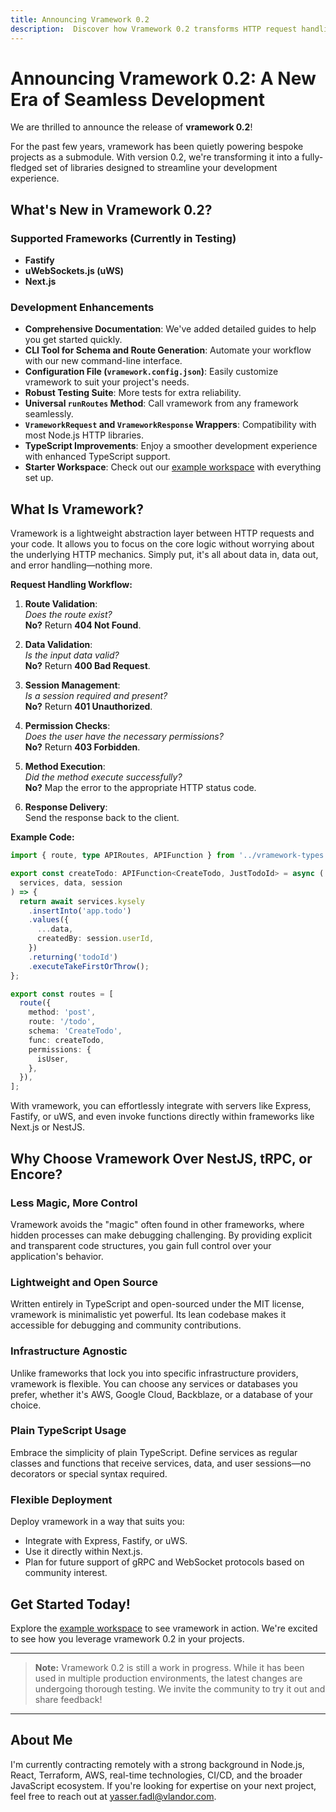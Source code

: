 ```yaml
---
title: Announcing Vramework 0.2
description:  Discover how Vramework 0.2 transforms HTTP request handling in Node.js with new features, enhanced TypeScript support, and seamless integration with popular frameworks like Fastify, uWS, and Next.js.
---
```


# Announcing Vramework 0.2: A New Era of Seamless Development

We are thrilled to announce the release of **vramework 0.2**!

For the past few years, vramework has been quietly powering bespoke projects as a submodule. With version 0.2, we're transforming it into a fully-fledged set of libraries designed to streamline your development experience.

## What's New in Vramework 0.2?

### Supported Frameworks (Currently in Testing)

- **Fastify**
- **uWebSockets.js (uWS)**
- **Next.js**

### Development Enhancements

- **Comprehensive Documentation**: We've added detailed guides to help you get started quickly.
- **CLI Tool for Schema and Route Generation**: Automate your workflow with our new command-line interface.
- **Configuration File (`vramework.config.json`)**: Easily customize vramework to suit your project's needs.
- **Robust Testing Suite**: More tests for extra reliability.
- **Universal `runRoutes` Method**: Call vramework from any framework seamlessly.
- **`VrameworkRequest` and `VrameworkResponse` Wrappers**: Compatibility with most Node.js HTTP libraries.
- **TypeScript Improvements**: Enjoy a smoother development experience with enhanced TypeScript support.
- **Starter Workspace**: Check out our [example workspace](https://github.com/vramework/workspace-starter) with everything set up.

## What Is Vramework?

Vramework is a lightweight abstraction layer between HTTP requests and your code. It allows you to focus on the core logic without worrying about the underlying HTTP mechanics. Simply put, it's all about data in, data out, and error handling—nothing more.

**Request Handling Workflow:**

1. **Route Validation**:  
   *Does the route exist?*  
   **No?** Return **404 Not Found**.

2. **Data Validation**:  
   *Is the input data valid?*  
   **No?** Return **400 Bad Request**.

3. **Session Management**:  
   *Is a session required and present?*  
   **No?** Return **401 Unauthorized**.

4. **Permission Checks**:  
   *Does the user have the necessary permissions?*  
   **No?** Return **403 Forbidden**.

5. **Method Execution**:  
   *Did the method execute successfully?*  
   **No?** Map the error to the appropriate HTTP status code.

6. **Response Delivery**:  
   Send the response back to the client.

**Example Code:**

```typescript
import { route, type APIRoutes, APIFunction } from '../vramework-types';

export const createTodo: APIFunction<CreateTodo, JustTodoId> = async (
  services, data, session
) => {
  return await services.kysely
    .insertInto('app.todo')
    .values({
      ...data,
      createdBy: session.userId,
    })
    .returning('todoId')
    .executeTakeFirstOrThrow();
};

export const routes = [
  route({
    method: 'post',
    route: '/todo',
    schema: 'CreateTodo',
    func: createTodo,
    permissions: {
      isUser,
    },
  }),
];
```

With vramework, you can effortlessly integrate with servers like Express, Fastify, or uWS, and even invoke functions directly within frameworks like Next.js or NestJS.

## Why Choose Vramework Over NestJS, tRPC, or Encore?

### **Less Magic, More Control**

Vramework avoids the "magic" often found in other frameworks, where hidden processes can make debugging challenging. By providing explicit and transparent code structures, you gain full control over your application's behavior.

### **Lightweight and Open Source**

Written entirely in TypeScript and open-sourced under the MIT license, vramework is minimalistic yet powerful. Its lean codebase makes it accessible for debugging and community contributions.

### **Infrastructure Agnostic**

Unlike frameworks that lock you into specific infrastructure providers, vramework is flexible. You can choose any services or databases you prefer, whether it's AWS, Google Cloud, Backblaze, or a database of your choice.

### **Plain TypeScript Usage**

Embrace the simplicity of plain TypeScript. Define services as regular classes and functions that receive services, data, and user sessions—no decorators or special syntax required.

### **Flexible Deployment**

Deploy vramework in a way that suits you:

- Integrate with Express, Fastify, or uWS.
- Use it directly within Next.js.
- Plan for future support of gRPC and WebSocket protocols based on community interest.

## Get Started Today!

Explore the [example workspace](https://github.com/vramework/workspace-starter) to see vramework in action. We're excited to see how you leverage vramework 0.2 in your projects.

---

> **Note:** Vramework 0.2 is still a work in progress. While it has been used in multiple production environments, the latest changes are undergoing thorough testing. We invite the community to try it out and share feedback!

---

## About Me

I'm currently contracting remotely with a strong background in Node.js, React, Terraform, AWS, real-time technologies, CI/CD, and the broader JavaScript ecosystem. If you're looking for expertise on your next project, feel free to reach out at [yasser.fadl@vlandor.com](mailto:yasser.fadl@vlandor.com).
